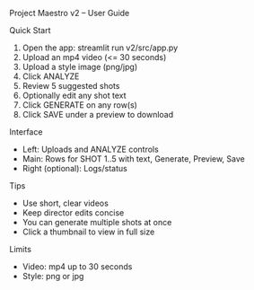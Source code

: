 Project Maestro v2 – User Guide

Quick Start

1) Open the app: streamlit run v2/src/app.py
2) Upload an mp4 video (<= 30 seconds)
3) Upload a style image (png/jpg)
4) Click ANALYZE
5) Review 5 suggested shots
6) Optionally edit any shot text
7) Click GENERATE on any row(s)
8) Click SAVE under a preview to download

Interface

- Left: Uploads and ANALYZE controls
- Main: Rows for SHOT 1..5 with text, Generate, Preview, Save
- Right (optional): Logs/status

Tips

- Use short, clear videos
- Keep director edits concise
- You can generate multiple shots at once
- Click a thumbnail to view in full size

Limits

- Video: mp4 up to 30 seconds
- Style: png or jpg


